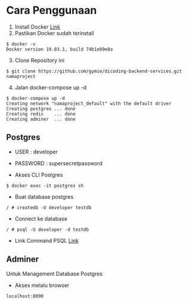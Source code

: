 # Cara Penggunaan
1. Install Docker [Link](https://docs.docker.com/get-docker/)
2. Pastikan Docker sudah terinstall
```console
$ docker -v
Docker version 19.03.1, build 74b1e89e8a
```
3. Clone Repository ini 
```console
$ git clone https://github.com/gymie/dicoding-backend-services.git namaproject
```
4. Jalan docker-compose up -d
```console
$ docker-compose up -d
Creating network "namaproject_default" with the default driver
Creating postgres ... done
Creating redis    ... done
Creating adminer  ... done
```

## Postgres
- USER : developer
- PASSWORD : supersecretpassword

-  Akses CLI Postgres
```console
$ docker exec -it postgres sh
```
- Buat database postgres
```console
/ # createdb -U developer testdb
```
- Connect ke database 
```console
/ # psql -U developer -d testdb
```
- Link Command PSQL [Link](https://www.postgresqltutorial.com/psql-commands/)


##  Adminer
Untuk Management Database Postgres
- Akses melalu browser
```console
localhost:8090
````
